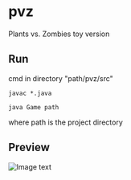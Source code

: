 # pvz
Plants vs. Zombies toy version

## Run
cmd in directory "path/pvz/src"

`javac *.java`

`java Game path`

where path is the project directory

## Preview
![Image text](https://github.com/Rinascere0/pvz/preview.png)


